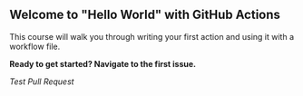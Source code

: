 ## Welcome to "Hello World" with GitHub Actions

This course will walk you through writing your first action and using it with a workflow file. 

**Ready to get started? Navigate to the first issue.**

*Test Pull Request*
